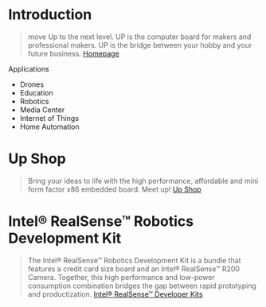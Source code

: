 # Introduction

> move Up to the next level. UP is the computer board for makers and professional makers. UP is the bridge between your hobby and your future business. [Homepage](http://www.up-board.org/)

Applications

- Drones
- Education
- Robotics
- Media Center
- Internet of Things
- Home Automation

# Up Shop

> Bring your ideas to life with the high performance, affordable and mini form factor x86 embedded board. Meet up! [Up Shop](http://up-shop.org/)

# Intel® RealSense™ Robotics Development Kit

> The Intel® RealSense™ Robotics Development Kit is a bundle that features a credit card size board and an Intel® RealSense™ R200 Camera. Together, this high performance and low-power consumption combination bridges the gap between rapid prototyping and productization. [Intel® RealSense™ Developer Kits](http://click.intel.com/intelr-realsensetm-robotic-development-kit.html)